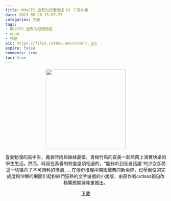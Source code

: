 ```yaml
---
title: NOeSIS 虛假的記憶物語 01 千夜の章
date: 2023-05-28 15:07:27
categories: 完結
tags:
- NOeSIS 虛假的記憶物語
- epub
- 完結
pic: https://files.catbox.moe/cshmrc.jpg
expire: false
comments: true
toc: true
---
```


<div style="text-align:center" class="kratos-post-content">

<img width="250px" src="https://files.catbox.moe/cshmrc.jpg">

<p>
喜愛動漫的高中生，鹿倉時雨與妹妹憂姬，青梅竹馬的夜美一起熱鬧上演著快樂的學生生活。然而，時雨在黃昏的校舍屋頂相遇的，“能夠听到死者話語”的少女卻將這一切推向了不可預料的慘劇……在傳奇推理中開拓戰栗的新境界，已壓倒性的完成度與沖擊的展開引起粉絲們狂熱的文字游戲的小說版，由原作者cutlass親自改稿響應期待隆重推出。
</p>

<p>
<a href="https://epubdatabase.azurewebsites.net/EBOOKS/EPUB/完結/NOeSIS－虛假的記憶物語－/NOeSIS 虛假的記憶物語 01.epub?download=1">下載</a>
</p>

</div>